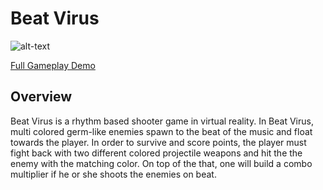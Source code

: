 # Beat Virus
![alt-text](https://github.com/dylanmpeck/Beat-Virus/blob/master/ReadmeImages/BVGif.gif)

[Full Gameplay Demo](https://www.youtube.com/watch?v=9JyZwx7B5Ws)

## Overview
Beat Virus is a rhythm based shooter game in virtual reality. In Beat Virus, multi colored germ-like enemies spawn to the beat of the music and float towards the player. In order to survive and score points, the player must fight back with two different colored projectile weapons and hit the the enemy with the matching color. On top of the that, one will build a combo multiplier if he or she shoots the enemies on beat.
